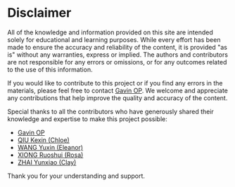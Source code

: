# Disclaimer

All of the knowledge and information provided on this site are intended solely for educational and learning purposes. While every effort has been made to ensure the accuracy and reliability of the content, it is provided "as is" without any warranties, express or implied. The authors and contributors are not responsible for any errors or omissions, or for any outcomes related to the use of this information.

If you would like to contribute to this project or if you find any errors in the materials, please feel free to contact [Gavin OP](mailto:HaoxiangZhang@link.cuhk.edu.hk). We welcome and appreciate any contributions that help improve the quality and accuracy of the content.

Special thanks to all the contributors who have generously shared their knowledge and expertise to make this project possible:

- [Gavin OP](mailto:HaoxiangZhang@link.cuhk.edu.hk)
- [QIU Kexin (Chloe)](mailto:1155173885@link.cuhk.edu.hk)  
- [WANG Yuxin (Eleanor)](mailto:yuxin0359@gmail.com)  
- [XIONG Ruoshui (Rosa)](mailto:ruoshui2021@gmail.com)
- [ZHAI Yunxiao (Clay)](mailto:clay.zhai@link.cuhk.edu.hk)

Thank you for your understanding and support.
